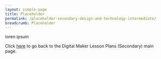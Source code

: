 ```yaml
---
layout: simple-page
title: Placeholder
permalink: /placeholder-secondary-design-and-technology-intermediate/
breadcrumb: Placeholder
---
```


loren ipsum

Click [here](/in-schools/digital-maker/lesson-ideas-secondary/) to go back to the Digital Maker Lesson Plans (Secondary) main page.
